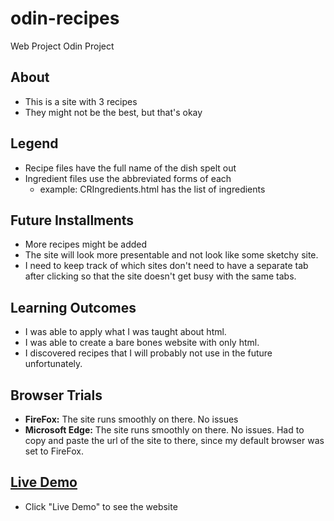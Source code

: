 # odin-recipes
Web Project Odin Project 

## About
- This is a site with 3 recipes 
- They might not be the best, but that's okay 

## Legend
- Recipe files have the full name of the dish spelt out
- Ingredient files use the abbreviated forms of each 
    - example: CRIngredients.html has the list of ingredients 

## Future Installments 
- More recipes might be added
- The site will look more presentable and not look like some sketchy site.
- I need to keep track of which sites don't need to have a separate tab after clicking so that the site doesn't get busy with the same tabs.

## Learning Outcomes
- I was able to apply what I was taught about html.
- I was able to create a bare bones website with only html.
- I discovered recipes that I will probably not use in the future unfortunately.

## Browser Trials 
<ul>
    <li><strong>FireFox:</strong> The site runs smoothly on there. No issues</li>
    <li><strong>Microsoft Edge:</strong> The site runs smoothly on there. No issues. Had to copy and paste the url of the site to there, since my default browser was set to FireFox.</li>
</ul>

## <a href = "https://bpmryandinh.github.io/odin-recipes/" > Live Demo</a>
- Click "Live Demo" to see the website